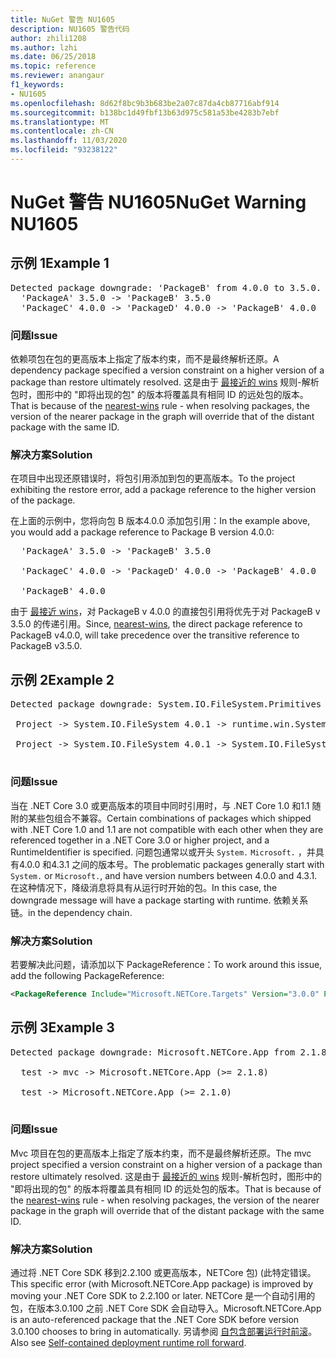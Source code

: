```yaml
---
title: NuGet 警告 NU1605
description: NU1605 警告代码
author: zhili1208
ms.author: lzhi
ms.date: 06/25/2018
ms.topic: reference
ms.reviewer: anangaur
f1_keywords:
- NU1605
ms.openlocfilehash: 8d62f8bc9b3b683be2a07c87da4cb87716abf914
ms.sourcegitcommit: b138bc1d49fbf13b63d975c581a53be4283b7ebf
ms.translationtype: MT
ms.contentlocale: zh-CN
ms.lasthandoff: 11/03/2020
ms.locfileid: "93238122"
---
```

# <a name="nuget-warning-nu1605"></a><span data-ttu-id="d9b82-103">NuGet 警告 NU1605</span><span class="sxs-lookup"><span data-stu-id="d9b82-103">NuGet Warning NU1605</span></span>

## <a name="example-1"></a><span data-ttu-id="d9b82-104">示例 1</span><span class="sxs-lookup"><span data-stu-id="d9b82-104">Example 1</span></span>

<pre>Detected package downgrade: 'PackageB' from 4.0.0 to 3.5.0. Reference the package directly from the project to select a different version.<br/>  'PackageA' 3.5.0 -> 'PackageB' 3.5.0<br/>  'PackageC' 4.0.0 -> 'PackageD' 4.0.0 -> 'PackageB' 4.0.0</pre>

### <a name="issue"></a><span data-ttu-id="d9b82-105">问题</span><span class="sxs-lookup"><span data-stu-id="d9b82-105">Issue</span></span>
<span data-ttu-id="d9b82-106">依赖项包在包的更高版本上指定了版本约束，而不是最终解析还原。</span><span class="sxs-lookup"><span data-stu-id="d9b82-106">A dependency package specified a version constraint on a higher version of a package than restore ultimately resolved.</span></span> <span data-ttu-id="d9b82-107">这是由于 [最接近的 wins](../../concepts/dependency-resolution.md#nearest-wins) 规则-解析包时，图形中的 "即将出现的包" 的版本将覆盖具有相同 ID 的远处包的版本。</span><span class="sxs-lookup"><span data-stu-id="d9b82-107">That is because of the [nearest-wins](../../concepts/dependency-resolution.md#nearest-wins) rule - when resolving packages, the version of the nearer package in the graph will override that of the distant package with the same ID.</span></span>

### <a name="solution"></a><span data-ttu-id="d9b82-108">解决方案</span><span class="sxs-lookup"><span data-stu-id="d9b82-108">Solution</span></span>
<span data-ttu-id="d9b82-109">在项目中出现还原错误时，将包引用添加到包的更高版本。</span><span class="sxs-lookup"><span data-stu-id="d9b82-109">To the project exhibiting the restore error, add a package reference to the higher version of the package.</span></span>

<span data-ttu-id="d9b82-110">在上面的示例中，您将向包 B 版本4.0.0 添加包引用：</span><span class="sxs-lookup"><span data-stu-id="d9b82-110">In the example above, you would add a package reference to Package B version 4.0.0:</span></span>

<pre>
  'PackageA' 3.5.0 -> 'PackageB' 3.5.0<br/>
  'PackageC' 4.0.0 -> 'PackageD' 4.0.0 -> 'PackageB' 4.0.0<br/>
  'PackageB' 4.0.0
</pre>

<span data-ttu-id="d9b82-111">由于 [最接近 wins](../../concepts/dependency-resolution.md#nearest-wins)，对 PackageB v 4.0.0 的直接包引用将优先于对 PackageB v 3.5.0 的传递引用。</span><span class="sxs-lookup"><span data-stu-id="d9b82-111">Since, [nearest-wins](../../concepts/dependency-resolution.md#nearest-wins), the direct package reference to PackageB v4.0.0, will take precedence over the transitive reference to PackageB v3.5.0.</span></span>

## <a name="example-2"></a><span data-ttu-id="d9b82-112">示例 2</span><span class="sxs-lookup"><span data-stu-id="d9b82-112">Example 2</span></span>
<pre>
Detected package downgrade: System.IO.FileSystem.Primitives from 4.3.0 to 4.0.1. Reference the package directly from the project to select a different version.</br>
 Project -> System.IO.FileSystem 4.0.1 -> runtime.win.System.IO.FileSystem 4.3.0 -> System.IO.FileSystem.Primitives (>= 4.3.0)</br>
 Project -> System.IO.FileSystem 4.0.1 -> System.IO.FileSystem.Primitives (>= 4.0.1)</br>
</pre>

### <a name="issue"></a><span data-ttu-id="d9b82-113">问题</span><span class="sxs-lookup"><span data-stu-id="d9b82-113">Issue</span></span> 

<span data-ttu-id="d9b82-114">当在 .NET Core 3.0 或更高版本的项目中同时引用时，与 .NET Core 1.0 和1.1 随附的某些包组合不兼容。</span><span class="sxs-lookup"><span data-stu-id="d9b82-114">Certain combinations of packages which shipped with .NET Core 1.0 and 1.1 are not compatible with each other when they are referenced together in a .NET Core 3.0 or higher project, and a RuntimeIdentifier is specified.</span></span>  <span data-ttu-id="d9b82-115">问题包通常以或开头 `System.` `Microsoft.` ，并具有4.0.0 和4.3.1 之间的版本号。</span><span class="sxs-lookup"><span data-stu-id="d9b82-115">The problematic packages generally start with `System.` or `Microsoft.`, and have version numbers between 4.0.0 and 4.3.1.</span></span>  <span data-ttu-id="d9b82-116">在这种情况下，降级消息将具有从运行时开始的包。<RID></span><span class="sxs-lookup"><span data-stu-id="d9b82-116">In this case, the downgrade message will have a package starting with runtime.<RID></span></span> <span data-ttu-id="d9b82-117">依赖关系链。</span><span class="sxs-lookup"><span data-stu-id="d9b82-117">in the dependency chain.</span></span>

### <a name="solution"></a><span data-ttu-id="d9b82-118">解决方案</span><span class="sxs-lookup"><span data-stu-id="d9b82-118">Solution</span></span>

<span data-ttu-id="d9b82-119">若要解决此问题，请添加以下 PackageReference：</span><span class="sxs-lookup"><span data-stu-id="d9b82-119">To work around this issue, add the following PackageReference:</span></span>

```xml
<PackageReference Include="Microsoft.NETCore.Targets" Version="3.0.0" PrivateAssets="all" />
```

## <a name="example-3"></a><span data-ttu-id="d9b82-120">示例 3</span><span class="sxs-lookup"><span data-stu-id="d9b82-120">Example 3</span></span>

<pre>Detected package downgrade: Microsoft.NETCore.App from 2.1.8 to 2.1.0. Reference the package directly from the project to select a different version.<br/>
  test -> mvc -> Microsoft.NETCore.App (>= 2.1.8)<br/>
  test -> Microsoft.NETCore.App (>= 2.1.0)<br/>
</pre>

### <a name="issue"></a><span data-ttu-id="d9b82-121">问题</span><span class="sxs-lookup"><span data-stu-id="d9b82-121">Issue</span></span>

<span data-ttu-id="d9b82-122">Mvc 项目在包的更高版本上指定了版本约束，而不是最终解析还原。</span><span class="sxs-lookup"><span data-stu-id="d9b82-122">The mvc project specified a version constraint on a higher version of a package than restore ultimately resolved.</span></span> <span data-ttu-id="d9b82-123">这是由于 [最接近的 wins](../../concepts/dependency-resolution.md#nearest-wins) 规则-解析包时，图形中的 "即将出现的包" 的版本将覆盖具有相同 ID 的远处包的版本。</span><span class="sxs-lookup"><span data-stu-id="d9b82-123">That is because of the [nearest-wins](../../concepts/dependency-resolution.md#nearest-wins) rule - when resolving packages, the version of the nearer package in the graph will override that of the distant package with the same ID.</span></span>

### <a name="solution"></a><span data-ttu-id="d9b82-124">解决方案</span><span class="sxs-lookup"><span data-stu-id="d9b82-124">Solution</span></span>

<span data-ttu-id="d9b82-125">通过将 .NET Core SDK 移到2.2.100 或更高版本，NETCore 包)  (此特定错误。</span><span class="sxs-lookup"><span data-stu-id="d9b82-125">This specific error (with Microsoft.NETCore.App package) is improved by moving your .NET Core SDK to 2.2.100 or later.</span></span> <span data-ttu-id="d9b82-126">NETCore 是一个自动引用的包，在版本3.0.100 之前 .NET Core SDK 会自动导入。</span><span class="sxs-lookup"><span data-stu-id="d9b82-126">Microsoft.NETCore.App is an auto-referenced package that the .NET Core SDK before version 3.0.100 chooses to bring in automatically.</span></span> <span data-ttu-id="d9b82-127">另请参阅 [自包含部署运行时前滚](/dotnet/core/deploying/runtime-patch-selection)。</span><span class="sxs-lookup"><span data-stu-id="d9b82-127">Also see [Self-contained deployment runtime roll forward](/dotnet/core/deploying/runtime-patch-selection).</span></span>
